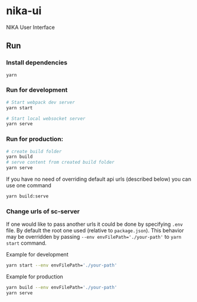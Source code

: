 # nika-ui
NIKA User Interface

## Run 

### Install dependencies
```sh
yarn
```

### Run for development
```sh
# Start webpack dev server
yarn start

# Start local websocket server
yarn serve
```

### Run for production:
```sh
# create build folder
yarn build
# serve content from created build folder
yarn serve
```

If you have no need of overriding default api urls (described below) you can use one command
```sh
yarn build:serve
```

### Change urls of sc-server

If one would like to pass another urls it could be done by specifying `.env` file. By default the root one used (relative to `package.json`). This behavior may be overridden by passing `--env envFilePath='./your-path'` to `yarn start` command.

Example for development

```sh
yarn start --env envFilePath='./your-path'
```

Example for production

```sh
yarn build --env envFilePath='./your-path'
yarn serve
```
